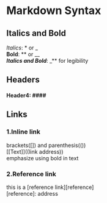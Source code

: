 # Markdown Syntax

## Italics and Bold<br> 
_Italics_: * or _<br> 
**Bold**: ** or __<br> 
**_Italics and Bold_**: _** for legibility<br> 
## Headers<br>
#### Header4: ####<br>
## Links<br>
### 1.Inline link<br>
brackets([]) and parenthesis(())<br>
[[Text]]((link address))<br>
emphasize using bold in text<br>
### 2.Reference link<br>
this is a [reference link][reference]<br>
[reference]: address<br>
